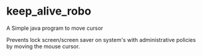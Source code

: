 # keep_alive_robo
A Simple java program to move cursor

Prevents lock screen/screen saver on system's with administrative policies by moving the mouse cursor.
